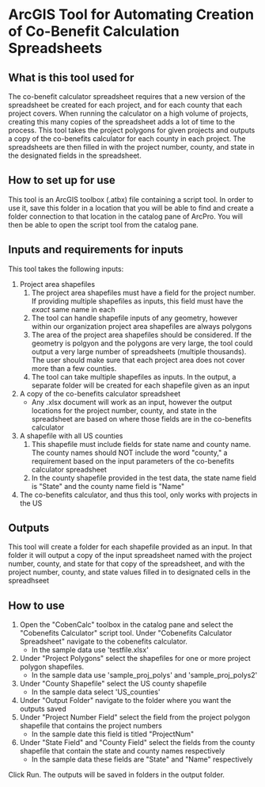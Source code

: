 # ArcGIS Tool for Automating Creation of Co-Benefit Calculation Spreadsheets
## What is this tool used for

The co-benefit calculator spreadsheet requires that a new version of the spreadsheet be created for each project, and for each county that each project covers.
When running the calculator on a high volume of projects, creating this many copies of the spreadsheet adds a lot of time to the process. This tool takes the 
project polygons for given projects and outputs a copy of the co-benefits calculator for each county in each project. The spreadsheets are then filled in with the project number, county, and state in the designated fields in the spreadsheet.

## How to set up for use

This tool is an ArcGIS toolbox (.atbx) file containing a script tool. In order to use it, save this folder in a location that you will be able to find and create a folder connection to that location in the catalog pane of ArcPro. You will then be able to open the script tool from the catalog pane.

## Inputs and requirements for inputs

This tool takes the following inputs:


1. Project area shapefiles
	1. The project area shapefiles must have a field for the project number. If providing multiple shapefiles as inputs, this field must have the *exact* same name in each
	2. The tool can handle shapefile inputs of any geometry, however within our organization project area shapefiles are always polygons
	3. The area of the project area shapefiles should be considered. If the geometry is polgyon and the polygons are very large, the tool could output a very large number of spreadsheets (multiple thousands). The user should make sure that each project area does not cover more than a few counties.
	4. The tool can take multiple shapefiles as inputs. In the output, a separate folder will be created for each shapefile given as an input
2. A copy of the co-benefits calculator spreadsheet
	 * Any .xlsx document will work as an input, however the output locations for the project number, county, and state in the spreadsheet are based on where those fields are in the co-benefits calculator
3. A shapefile with all US counties
	1. This shapefile must include fields for state name and county name. The county names should NOT include the word "county," a requirement based on the input parameters of the co-benefits calculator spreadsheet
	2. In the county shapefile provided in the test data, the state name field is "State" and the county name field is "Name"
4. The co-benefits calculator, and thus this tool, only works with projects in the US

## Outputs

This tool will create a folder for each shapefile provided as an input. In that folder it will output a copy of the input spreadsheet named with the project number, county, and state for that copy of the spreadsheet, and with the project number, county, and state values filled in to designated cells in the spreadhseet

## How to use

1. Open the "CobenCalc" toolbox in the catalog pane and select the "Cobenefits Calculator" script tool. Under "Cobenefits Calculator Spreadsheet" navigate to the cobenefits calculator.
	* In the sample data use 'testfile.xlsx'
2. Under "Project Polygons" select the shapefiles for one or more project polygon shapefiles.
	* In the sample data use 'sample_proj_polys' and 'sample_proj_polys2'
3. Under "County Shapefile" select the US county shapefile
	* In the sample data select 'US_counties'
4. Under "Output Folder" navigate to the folder where you want the outputs saved
5. Under "Project Number Field" select the field from the project polygon shapefile that contains the project numbers
	* In the sample date this field is titled "ProjectNum"
6. Under "State Field" and "County Field" select the fields from the county shapefile that contain the state and county names respectively
	* In the sample data these fields are "State" and "Name" respectively


Click Run. The outputs will be saved in folders in the output folder.
